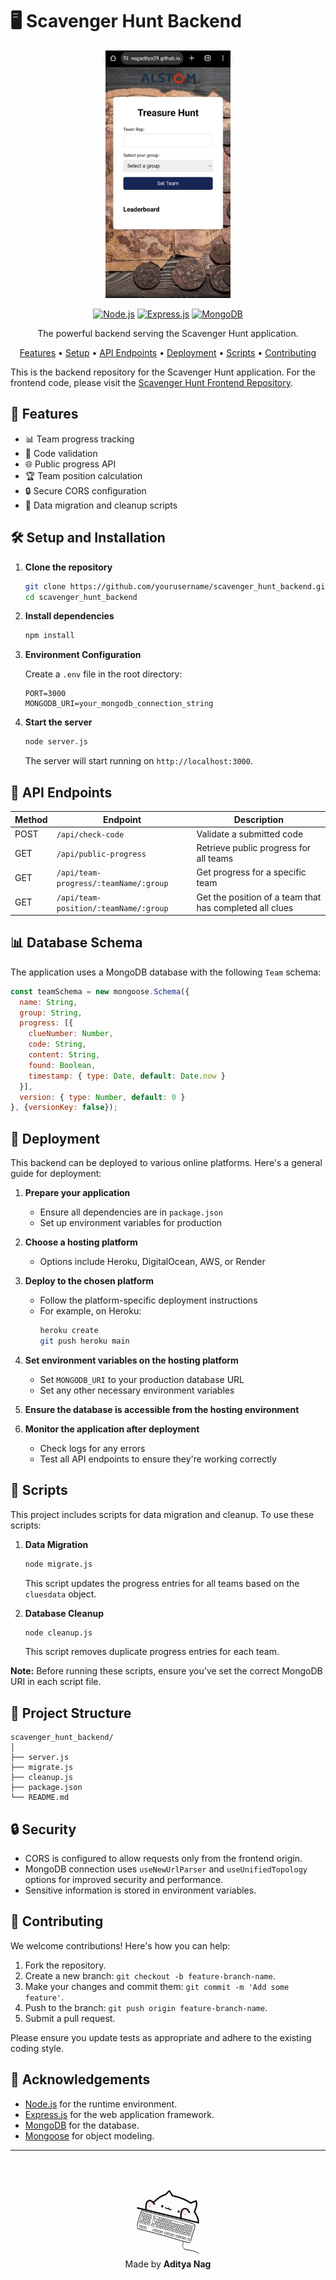 # 🖥️ Scavenger Hunt Backend

<div align="center">

<img src="./res/Treasure_hunt.logo.jpg" alt="Scavenger Hunt Logo" width="200" />


[![Node.js](https://img.shields.io/badge/Node.js-339933?style=for-the-badge&logo=nodedotjs&logoColor=white)](https://nodejs.org/)
[![Express.js](https://img.shields.io/badge/Express.js-000000?style=for-the-badge&logo=express&logoColor=white)](https://expressjs.com/)
[![MongoDB](https://img.shields.io/badge/MongoDB-4EA94B?style=for-the-badge&logo=mongodb&logoColor=white)](https://www.mongodb.com/)

The powerful backend serving the Scavenger Hunt application.

[Features](#-features) • [Setup](#%EF%B8%8F-setup-and-installation) • [API Endpoints](#%EF%B8%8F-api-endpoints) • [Deployment](#-deployment) • [Scripts](#-scripts) • [Contributing](#-contributing)

</div>

This is the backend repository for the Scavenger Hunt application. For the frontend code, please visit the [Scavenger Hunt Frontend Repository](https://github.com/nagaditya39/scavenger_hunt).

## 🌟 Features

- 📊 Team progress tracking
- 🔐 Code validation
- 🌐 Public progress API
- 🏆 Team position calculation
- 🔒 Secure CORS configuration
- 🔄 Data migration and cleanup scripts

## 🛠️ Setup and Installation

1. **Clone the repository**

   ```bash
   git clone https://github.com/yourusername/scavenger_hunt_backend.git
   cd scavenger_hunt_backend
   ```

2. **Install dependencies**

   ```bash
   npm install
   ```

3. **Environment Configuration**

   Create a `.env` file in the root directory:

   ```env
   PORT=3000
   MONGODB_URI=your_mongodb_connection_string
   ```

4. **Start the server**

   ```bash
   node server.js
   ```

   The server will start running on `http://localhost:3000`.

## 🔗 API Endpoints

| Method | Endpoint | Description |
|--------|----------|-------------|
| POST | `/api/check-code` | Validate a submitted code |
| GET | `/api/public-progress` | Retrieve public progress for all teams |
| GET | `/api/team-progress/:teamName/:group` | Get progress for a specific team |
| GET | `/api/team-position/:teamName/:group` | Get the position of a team that has completed all clues |

## 📊 Database Schema

The application uses a MongoDB database with the following `Team` schema:

```javascript
const teamSchema = new mongoose.Schema({
  name: String,
  group: String,
  progress: [{
    clueNumber: Number,
    code: String,
    content: String,
    found: Boolean,
    timestamp: { type: Date, default: Date.now }
  }],
  version: { type: Number, default: 0 }
}, {versionKey: false});
```

## 🚀 Deployment

This backend can be deployed to various online platforms. Here's a general guide for deployment:

1. **Prepare your application**
   - Ensure all dependencies are in `package.json`
   - Set up environment variables for production

2. **Choose a hosting platform**
   - Options include Heroku, DigitalOcean, AWS, or Render

3. **Deploy to the chosen platform**
   - Follow the platform-specific deployment instructions
   - For example, on Heroku:
     ```bash
     heroku create
     git push heroku main
     ```

4. **Set environment variables on the hosting platform**
   - Set `MONGODB_URI` to your production database URL
   - Set any other necessary environment variables

5. **Ensure the database is accessible from the hosting environment**

6. **Monitor the application after deployment**
   - Check logs for any errors
   - Test all API endpoints to ensure they're working correctly

## 📜 Scripts

This project includes scripts for data migration and cleanup. To use these scripts:

1. **Data Migration**
   ```bash
   node migrate.js
   ```
   This script updates the progress entries for all teams based on the `cluesdata` object.

2. **Database Cleanup**
   ```bash
   node cleanup.js
   ```
   This script removes duplicate progress entries for each team.

**Note:** Before running these scripts, ensure you've set the correct MongoDB URI in each script file.

## 🧩 Project Structure

```
scavenger_hunt_backend/
│
├── server.js
├── migrate.js
├── cleanup.js
├── package.json
└── README.md
```

## 🔒 Security

- CORS is configured to allow requests only from the frontend origin.
- MongoDB connection uses `useNewUrlParser` and `useUnifiedTopology` options for improved security and performance.
- Sensitive information is stored in environment variables.

## 🤝 Contributing

We welcome contributions! Here's how you can help:

1. Fork the repository.
2. Create a new branch: `git checkout -b feature-branch-name`.
3. Make your changes and commit them: `git commit -m 'Add some feature'`.
4. Push to the branch: `git push origin feature-branch-name`.
5. Submit a pull request.

Please ensure you update tests as appropriate and adhere to the existing coding style.

## 🙏 Acknowledgements

- [Node.js](https://nodejs.org/) for the runtime environment.
- [Express.js](https://expressjs.com/) for the web application framework.
- [MongoDB](https://www.mongodb.com/) for the database.
- [Mongoose](https://mongoosejs.com/) for object modeling.

---

<div align="center">
  <img src="./res/BongoCatTypingGIF.gif" alt="BongoCatTypingGIF" width="100" /><br>
  Made by <strong>Aditya Nag</strong>
</div>

